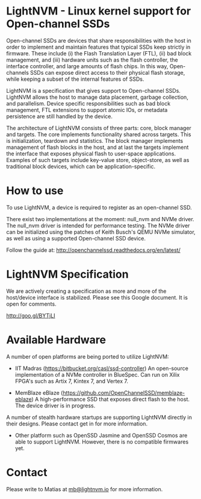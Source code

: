 # LightNVM - Linux kernel support for Open-channel SSDs

Open-channel SSDs are devices that share responsibilities with the host
in order to implement and maintain features that typical SSDs keep
strictly in firmware. These include (i) the Flash Translation Layer
(FTL), (ii) bad block management, and (iii) hardware units such as the
flash controller, the interface controller, and large amounts of flash
chips. In this way, Open-channels SSDs can expose direct
access to their physical flash storage, while keeping a subset of the
internal features of SSDs.

LightNVM is a specification that gives support to Open-channel SSDs.
LightNVM allows the host to manage data placement, garbage collection,
and parallelism. Device specific responsibilities such as bad block
management, FTL extensions to support atomic IOs, or metadata
persistence are still handled by the device.

The architecture of LightNVM consists of three parts: core, block manager and
targets. The core implements functionality shared across targets. This
is initialization, teardown and statistics. The block manager implements management of flash blocks in the host, and at last the targets implement the
interface that exposes physical flash to user-space applications.
Examples of such targets include key-value store, object-store, as well
as traditional block devices, which can be application-specific.

# How to use
To use LightNVM, a device is required to register as an open-channel
SSD.

There exist two implementations at the moment: null_nvm and NVMe driver.
The null_nvm driver is intended for performance testing. The NVMe driver
can be initialized using the patches of Keith Busch's QEMU NVMe
simulator, as well as using a supported Open-channel SSD device.

Follow the guide at: http://openchannelssd.readthedocs.org/en/latest/

# LightNVM Specification

We are actively creating a specification as more and more of the
host/device interface is stabilized. Please see this Google document.
It is open for comments.

http://goo.gl/BYTjLI

# Available Hardware

A number of open platforms are being ported to utilize LightNVM:

- IIT Madras (https://bitbucket.org/casl/ssd-controller) An open-source
implementation of a NVMe controller in BlueSpec. Can run on Xilix
FPGA's such as Artix 7, Kintex 7, and Vertex 7.

- MemBlaze eBlaze (https://github.com/OpenChannelSSD/memblaze-eblaze) A
high-performance SSD that exposes direct flash to the host. The device
driver is in progress.

A number of stealth hardware startups are supporting LightNVM directly
in their designs. Please contact get in for more information.

- Other platform such as OpenSSD Jasmine and OpenSSD Cosmos are able to
support LightNVM. However, there is no compatible firmwares yet.

# Contact
Please write to Matias at mb@lightnvm.io for more information.

